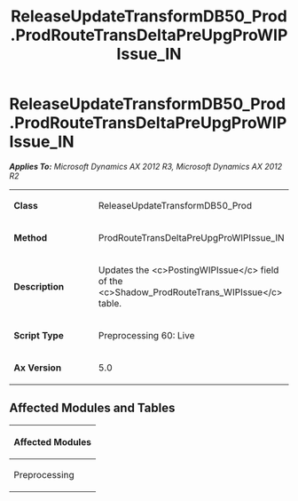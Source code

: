 ﻿---
title: ReleaseUpdateTransformDB50_Prod.ProdRouteTransDeltaPreUpgProWIPIssue_IN
TOCTitle: ReleaseUpdateTransformDB50_Prod.ProdRouteTransDeltaPreUpgProWIPIssue_IN
ms:assetid: 51ab1bdd-a905-ab08-4fa3-66018fc0d527
ms:mtpsurl: https://msdn.microsoft.com/en-us/library/JJ685531(v=AX.60)
ms:contentKeyID: 49708236
ms.date: 05/18/2015
mtps_version: v=AX.60
---

# ReleaseUpdateTransformDB50\_Prod.ProdRouteTransDeltaPreUpgProWIPIssue\_IN 


_**Applies To:** Microsoft Dynamics AX 2012 R3, Microsoft Dynamics AX 2012 R2_

<table>
<colgroup>
<col style="width: 50%" />
<col style="width: 50%" />
</colgroup>
<tbody>
<tr class="odd">
<td><p><strong>Class</strong></p></td>
<td><p>ReleaseUpdateTransformDB50_Prod</p></td>
</tr>
<tr class="even">
<td><p><strong>Method</strong></p></td>
<td><p>ProdRouteTransDeltaPreUpgProWIPIssue_IN</p></td>
</tr>
<tr class="odd">
<td><p><strong>Description</strong></p></td>
<td><p>Updates the &lt;c&gt;PostingWIPIssue&lt;/c&gt; field of the &lt;c&gt;Shadow_ProdRouteTrans_WIPIssue&lt;/c&gt; table.</p></td>
</tr>
<tr class="even">
<td><p><strong>Script Type</strong></p></td>
<td><p>Preprocessing 60: Live</p></td>
</tr>
<tr class="odd">
<td><p><strong>Ax Version</strong></p></td>
<td><p>5.0</p></td>
</tr>
</tbody>
</table>


## Affected Modules and Tables

<table>
<colgroup>
<col style="width: 100%" />
</colgroup>
<thead>
<tr class="header">
<th><p>Affected Modules</p></th>
</tr>
</thead>
<tbody>
<tr class="odd">
<td><p>Preprocessing</p></td>
</tr>
</tbody>
</table>

  


